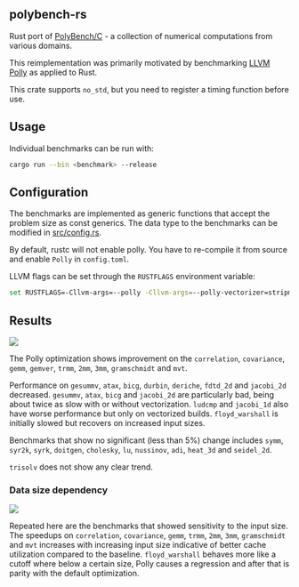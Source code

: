 ## polybench-rs

Rust port of [PolyBench/C](http://polybench.sourceforge.net) - a collection of numerical computations from various domains.

This reimplementation was primarily motivated by benchmarking [LLVM Polly](https://polly.llvm.org/) as applied to Rust.

This crate supports `no_std`, but you need to register a timing function before use.

## Usage

Individual benchmarks can be run with:
   ```sh
   cargo run --bin <benchmark> --release
   ```

## Configuration

The benchmarks are implemented as generic functions that accept the problem size as const generics. The data type to the benchmarks can be modified in [src/config.rs](https://github.com/JRF63/polybench-rs/blob/master/src/config.rs).

By default, rustc will not enable polly. You have to re-compile it from source and enable `Polly` in `config.toml`.

LLVM flags can be set through the `RUSTFLAGS` environment variable:
   ```sh
   set RUSTFLAGS=-Cllvm-args=--polly -Cllvm-args=--polly-vectorizer=stripmine
   ```

## Results

![](.github/images/all.png?raw=true)

The Polly optimization shows improvement on the `correlation`, `covariance`, `gemm`, `gemver`, `trmm`, `2mm`, `3mm`, `gramschmidt` and `mvt`.

Performance on `gesummv`, `atax`, `bicg`, `durbin`, `deriche`, `fdtd_2d` and `jacobi_2d` decreased. `gesummv`, `atax`, `bicg` and `jacobi_2d` are particularly bad, being about twice as slow with or without vectorization. `ludcmp` and `jacobi_1d` also have worse performance but only on vectorized builds. `floyd_warshall` is initially slowed but recovers on increased input sizes.

Benchmarks that show no significant (less than 5%) change includes `symm`, `syr2k`, `syrk`, `doitgen`, `cholesky`, `lu`, `nussinov`, `adi`, `heat_3d` and `seidel_2d`.

 `trisolv` does not show any clear trend.

### Data size dependency

![](.github/images/datadependent.png?raw=true)

Repeated here are the benchmarks that showed sensitivity to the input size. The speedups on `correlation`,  `covariance`, `gemm`, `trmm`, `2mm`, `3mm`, `gramschmidt` and `mvt` increases with increasing input size indicative of better cache utilization compared to the baseline.
`floyd_warshall` behaves more like a cutoff where below a certain size, Polly causes a regression and after that is parity with the default optimization.